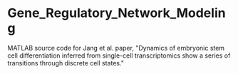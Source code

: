 # Gene_Regulatory_Network_Modeling
MATLAB source code for Jang et al. paper, "Dynamics  of  embryonic stem  cell differentiation inferred from single-cell transcriptomics show a series of transitions through discrete cell states."
